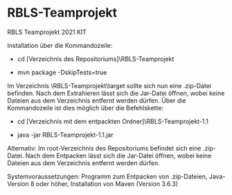 ﻿# RBLS-Teamprojekt
RBLS Teamprojekt 2021 KIT


Installation über die Kommandozeile:

  - cd [Verzeichnis des Repositoriums]\RBLS-Teamprojekt
  
  - mvn package -DskipTests=true
  
  
  Im Verzeichnis \RBLS-Teamprojekt\target sollte sich nun eine .zip-Datei befinden.
  Nach dem Extrahieren lässt sich die Jar-Datei öffnen, wobei keine Dateien aus dem Verzeichnis entfernt werden dürfen.
  Über die Kommandozeile ist dies möglich über die Befehlskette:
 
 
  - cd [Verzeichnis mit dem entpackten Ordner]\RBLS-Teamprojekt-1.1
  
  - java -jar RBLS-Teamprojekt-1.1.jar

Alternativ: 
 Im root-Verzeichnis des Repositoriums befindet sich eine .zip-Datei.
 Nach dem Entpacken lässt sich die Jar-Datei öffnen, wobei keine Dateien aus dem Verzeichnis entfernt werden dürfen.

Systemvoraussetzungen:
Programm zum Entpacken von .zip-Dateien, Java-Version 8 oder höher, Installation von Maven (Version 3.6.3)
